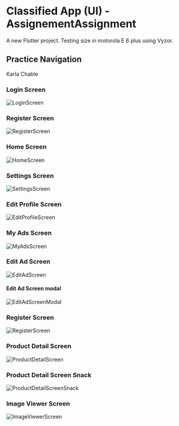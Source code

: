 # Classified App (UI) - AssignementAssignment
A new Flutter project. Testing size in motorola E 6 plus using Vyzor.

## Practice Navigation
Karla Chable

### Login Screen
![LoginScreen](./screenshots/loginScreen.png)

### Register Screen
![RegisterScreen](./screenshots/registerScreen.png)

### Home Screen
![HomeScreen](./screenshots/homeScreen.png)

### Settings Screen
![SettingsScreen](./screenshots/settingsScreen.png)

### Edit Profile Screen
![EditProfileScreen](./screenshots/editProfileScreen.png)

### My Ads Screen
![MyAdsScreen](./screenshots/myAdsScreen.png)

### Edit Ad Screen
![EditAdScreen](./screenshots/editAdScreen.png)

#### Edit Ad Screen modal
![EditAdScreenModal](./screenshots/editAdScreenModal.png)

### Register Screen
![RegisterScreen](./screenshots/registerScreen.png)

### Product Detail Screen
![ProductDetailScreen](./screenshots/productDetailScreen.png)

### Product Detail Screen Snack
![ProductDetailScreenSnack](./screenshots/productDetailScreenSnack.png)

### Image Viewer Screen
![ImageViewerScreen](./screenshots/imageViewerScreen.png)
